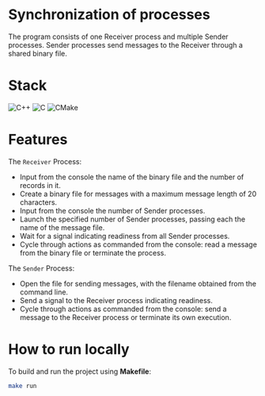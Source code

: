 # Synchronization of processes
The program consists of one Receiver process and multiple Sender processes. Sender processes send messages to the Receiver through a shared binary file.
# Stack
![C++](https://img.shields.io/badge/c++-%2300599C.svg?style=for-the-badge&logo=c%2B%2B&logoColor=white)
![C](https://img.shields.io/badge/c-%2300599C.svg?style=for-the-badge&logo=c&logoColor=white)
![CMake](https://img.shields.io/badge/CMake-%23008FBA.svg?style=for-the-badge&logo=cmake&logoColor=white)
# Features
The `Receiver` Process:
- Input from the console the name of the binary file and the number of records in it.
- Create a binary file for messages with a maximum message length of 20 characters.
- Input from the console the number of Sender processes.
- Launch the specified number of Sender processes, passing each the name of the message file.
- Wait for a signal indicating readiness from all Sender processes.
- Cycle through actions as commanded from the console: read a message from the binary file or terminate the process.

The `Sender` Process:
- Open the file for sending messages, with the filename obtained from the command line.
- Send a signal to the Receiver process indicating readiness.
- Cycle through actions as commanded from the console: send a message to the Receiver process or terminate its own execution.
# How to run locally
To build and run the project using **Makefile**:
```bash
make run
```
